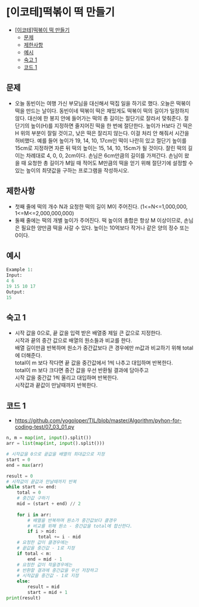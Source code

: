 # [이코테]떡볶이 떡 만들기

<!-- TOC -->

- [[이코테]떡볶이 떡 만들기](#%EC%9D%B4%EC%BD%94%ED%85%8C%EB%96%A1%EB%B3%B6%EC%9D%B4-%EB%96%A1-%EB%A7%8C%EB%93%A4%EA%B8%B0)
  - [문제](#%EB%AC%B8%EC%A0%9C)
  - [제한사항](#%EC%A0%9C%ED%95%9C%EC%82%AC%ED%95%AD)
  - [예시](#%EC%98%88%EC%8B%9C)
  - [숙고 1](#%EC%88%99%EA%B3%A0-1)
  - [코드 1](#%EC%BD%94%EB%93%9C-1)

<!-- /TOC -->

## 문제
- 오늘 동빈이는 여행 가신 부모님을 대신해서 떡집 일을 하기로 했다. 오늘은 떡볶이 떡을 만드는 날이다. 동빈이네 떡볶이 떡은 재밌게도 떡볶이 떡의 길이가 일정하지 않다. 대신에 한 봉지 안에 들어가는 떡의 총 길이는 절단기로 잘라서 맞춰준다.
절단기의 높이(H)를 지정하면 줄지어진 떡을 한 번에 절단한다. 높이가 H보다 긴 떡은 H 위의 부분이 잘릴 것이고, 낮은 떡은 잘리지 않는다. 이걸 처리 안 해줘서 시간을 허비했다.
예를 들어 높이가 19, 14, 10, 17cm인 떡이 나란히 있고 절단기 높이를 15cm로 지정하면 자른 뒤 떡의 높이는 15, 14, 10, 15cm가 될 것이다. 잘린 떡의 길이는 차례대로 4, 0, 0, 2cm이다. 손님은 6cm만큼의 길이를 가져간다.
손님이 왔을 때 요청한 총 길이가 M일 때 적어도 M만큼의 떡을 얻기 위해 절단기에 설정할 수 있는 높이의 최댓값을 구하는 프로그램을 작성하시오.

## 제한사항
- 첫째 줄에 떡의 개수 N과 요청한 떡의 길이 M이 주어진다. (1<=N<=1,000,000, 1<=M<=2,000,000,000)
- 둘째 줄에는 떡의 개별 높이가 주어진다. 떡 높이의 총합은 항상 M 이상이므로, 손님은 필요한 양만큼 떡을 사갈 수 있다. 높이는 10억보다 작거나 같은 양의 정수 또는 0이다.

## 예시
``` python
Example 1:
Input:
4 6 
19 15 10 17
Output:
15
```
## 숙고 1
- 시작 값을 0으로, 끝 값을 입력 받은 배열중 제일 큰 값으로 지정한다.  
  시작과 끝의 중간 값으로 배열의 원소들과 비교를 한다.  
  배열 길이만큼 반복하며 원소가 중간값보다 큰 경우에만 m값과 비교하기 위해 total에 더해준다.  
  total이 m 보다 작다면 끝 값을 중간값에서 1씩 나추고 대입하며 반복한다.  
  total이 m 보다 크다면 중간 값을 우선 반환될 결과에 담아주고  
  시작 값을 중간값 1씩 올리고 대입하며 반복한다.  
  시작값과 끝값이 만날때까지 반복한다.

## 코드 1
- https://github.com/yogoloper/TIL/blob/master/Algorithm/pyhon-for-coding-test/07_03_01.py  
``` python
n, m = map(int, input().split())
arr = list(map(int, input().split()))

# 시작값을 0으로 끝값을 배열의 최대값으로 지정
start = 0
end = max(arr)

result = 0
# 시작값이 끝값과 만날때까지 반복
while start <= end:
    total = 0
    # 중간값 구하기
    mid = (start + end) // 2
    
    for i in arr:
        # 배열을 반복하며 원소가 중간값보다 클경우
        # 비교를 위해 원소 - 중간값을 total에 합산한다.
        if i > mid:
            total += i - mid
    # 요청한 값이 클경우에는  
    # 끝값을 중간값 - 1로 지정
    if total < m:
        end = mid - 1
    # 요청한 값이 작을경우에는  
    # 반환할 결과에 중간값을 우선 저장하고
    # 시작값을 중간값 - 1로 지정
    else:
        result = mid
        start = mid + 1
print(result)
```